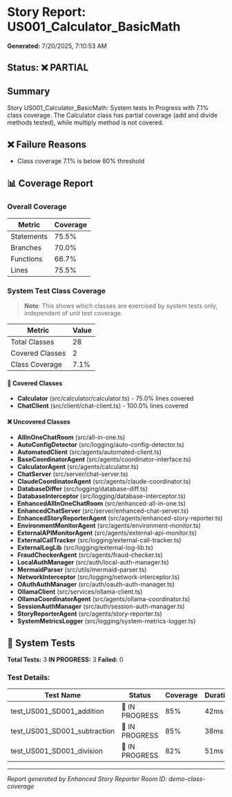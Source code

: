# Story Report: US001_Calculator_BasicMath

**Generated:** 7/20/2025, 7:10:53 AM

## Status: ❌ PARTIAL

## Summary

Story US001_Calculator_BasicMath: System tests In Progress with 7.1% class coverage. The Calculator class has partial coverage (add and divide methods tested), while multiply method is not covered.

## ❌ Failure Reasons

- Class coverage 7.1% is below 80% threshold

## 📊 Coverage Report

### Overall Coverage

| Metric | Coverage |
|--------|----------|
| Statements | 75.5% |
| Branches | 70.0% |
| Functions | 66.7% |
| Lines | 75.5% |

### System Test Class Coverage

> **Note**: This shows which classes are exercised by system tests only, independent of unit test coverage.

| Metric | Value |
|--------|-------|
| Total Classes | 28 |
| Covered Classes | 2 |
| Class Coverage | 7.1% |

#### 🔄 Covered Classes

- **Calculator** (src/calculator/calculator.ts) - 75.0% lines covered
- **ChatClient** (src/client/chat-client.ts) - 100.0% lines covered

#### ❌ Uncovered Classes

- **AllInOneChatRoom** (src/all-in-one.ts)
- **AutoConfigDetector** (src/logging/auto-config-detector.ts)
- **AutomatedClient** (src/agents/automated-client.ts)
- **BaseCoordinatorAgent** (src/agents/coordinator-interface.ts)
- **CalculatorAgent** (src/agents/calculator.ts)
- **ChatServer** (src/server/chat-server.ts)
- **ClaudeCoordinatorAgent** (src/agents/claude-coordinator.ts)
- **DatabaseDiffer** (src/logging/database-diff.ts)
- **DatabaseInterceptor** (src/logging/database-interceptor.ts)
- **EnhancedAllInOneChatRoom** (src/enhanced-all-in-one.ts)
- **EnhancedChatServer** (src/server/enhanced-chat-server.ts)
- **EnhancedStoryReporterAgent** (src/agents/enhanced-story-reporter.ts)
- **EnvironmentMonitorAgent** (src/agents/environment-monitor.ts)
- **ExternalAPIMonitorAgent** (src/agents/external-api-monitor.ts)
- **ExternalCallTracker** (src/logging/external-call-tracker.ts)
- **ExternalLogLib** (src/logging/external-log-lib.ts)
- **FraudCheckerAgent** (src/agents/fraud-checker.ts)
- **LocalAuthManager** (src/auth/local-auth-manager.ts)
- **MermaidParser** (src/utils/mermaid-parser.ts)
- **NetworkInterceptor** (src/logging/network-interceptor.ts)
- **OAuthAuthManager** (src/auth/oauth-auth-manager.ts)
- **OllamaClient** (src/services/ollama-client.ts)
- **OllamaCoordinatorAgent** (src/agents/ollama-coordinator.ts)
- **SessionAuthManager** (src/auth/session-auth-manager.ts)
- **StoryReporterAgent** (src/agents/story-reporter.ts)
- **SystemMetricsLogger** (src/logging/system-metrics-logger.ts)

## 🧪 System Tests

**Total Tests:** 3
**IN PROGRESS:** 3
**Failed:** 0

### Test Details:

| Test Name | Status | Coverage | Duration |
|-----------|--------|----------|----------|
| test_US001_SD001_addition | 🔄 IN PROGRESS | 85% | 42ms |
| test_US001_SD001_subtraction | 🔄 IN PROGRESS | 85% | 38ms |
| test_US001_SD001_division | 🔄 IN PROGRESS | 82% | 51ms |

---

*Report generated by Enhanced Story Reporter*
*Room ID: demo-class-coverage*
